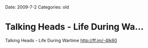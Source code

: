 Date: 2009-7-2
Categories: old

# Talking Heads - Life During Wa...

Talking Heads - Life During Wartime <a href="http://ff.im/-4Ik60" rel="nofollow">http://ff.im/-4Ik60</a>
